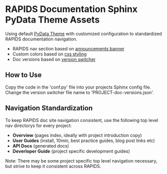 # RAPIDS Documentation Sphinx PyData Theme Assets
Using default [PyData Theme](https://pydata-sphinx-theme.readthedocs.io/en/stable/) with customized configuration to standardized RAPIDS documentation navigation. 

- RAPIDS nav section based on [announcements banner](ttps://pydata-sphinx-theme.readthedocs.io/en/stable/user_guide/announcements.html)
- Custom colors based on [css styling](https://pydata-sphinx-theme.readthedocs.io/en/stable/user_guide/styling.html)
- Doc versions based on [version switcher](https://pydata-sphinx-theme.readthedocs.io/en/stable/user_guide/version-dropdown.html)


## How to Use
Copy the code in the 'conf.py' file into your projects Sphinx config file. Change the version switcher file name to 'PROJECT-doc-versions.json'.


## Navigation Standardization 
To keep RAPIDS doc site navigation consistent, use the following top level nav directorys for every project:
- **Overview** (pages index, ideally with project introduction copy)
- **User Guides** (install, 10min, best practice guides, blog post links etc)
- **API Docs** (generated docs)
- **Deverloper Guide** (project specific development guides)

Note: There may be some project specific top level navigation necessary, but strive to keep it consistent across RAPIDS. 
